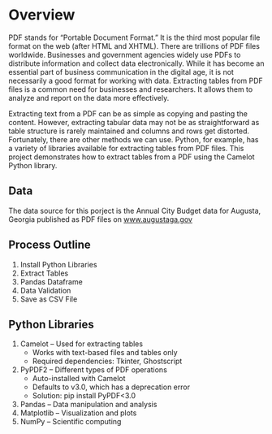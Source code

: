 # Overview
PDF stands for “Portable Document Format.” It is the third most popular file format on the web (after HTML and XHTML). There are trillions of PDF files worldwide. Businesses and government agencies widely use PDFs to distribute information and collect data electronically. While it has become an essential part of business communication in the digital age, it is not necessarily a good format for working with data. Extracting tables from PDF files is a common need for businesses and researchers. It allows them to analyze and report on the data more effectively.

Extracting text from a PDF can be as simple as copying and pasting the content. However, extracting tabular data may not be as straightforward as table structure is rarely maintained and columns and rows get distorted. Fortunately, there are other methods we can use. Python, for example, has a variety of libraries available for extracting tables from PDF files. This project demonstrates how to extract tables from a PDF using the Camelot Python library.
## Data
The data source for this porject is the Annual City Budget data for Augusta, Georgia published as PDF files on www.augustaga.gov
## Process Outline
1. Install Python Libraries
2. Extract Tables
3. Pandas Dataframe
4. Data Validation
5. Save as CSV File
## Python Libraries
1. Camelot – Used for extracting tables
   * Works with text-based files and tables only
   * Required dependencies: Tkinter, Ghostscript
3. PyPDF2 – Different types of PDF operations
   * Auto-installed with Camelot
   * Defaults to v3.0, which has a deprecation error
   * Solution: pip install PyPDF<3.0
3. Pandas – Data manipulation and analysis
4. Matplotlib – Visualization and plots
5. NumPy – Scientific computing
